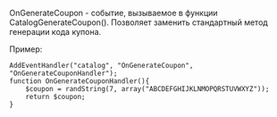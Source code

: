 OnGenerateCoupon - событие, вызываемое в функции CatalogGenerateCoupon(). Позволяет заменить стандартный метод генерации кода купона.

Пример:

    AddEventHandler("catalog", "OnGenerateCoupon", "OnGenerateCouponHandler");
    function OnGenerateCouponHandler(){
	    $coupon = randString(7, array("ABCDEFGHIJKLNMOPQRSTUVWXYZ"));
	    return $coupon;
    }
